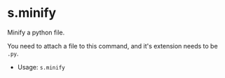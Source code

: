 # s.minify
Minify a python file.<br/>

You need to attach a file to this command, and it's extension needs to be `.py`.<br/>
 - Usage: `s.minify`
